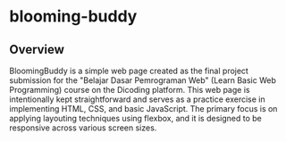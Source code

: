 # blooming-buddy
## Overview
BloomingBuddy is a simple web page created as the final project submission for the "Belajar Dasar Pemrograman Web" (Learn Basic Web Programming) course on the Dicoding platform. This web page is intentionally kept straightforward and serves as a practice exercise in implementing HTML, CSS, and basic JavaScript. The primary focus is on applying layouting techniques using flexbox, and it is designed to be responsive across various screen sizes.
